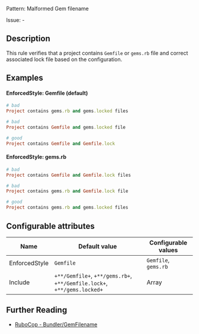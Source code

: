 Pattern: Malformed Gem filename

Issue: -

## Description

This rule verifies that a project contains `Gemfile` or `gems.rb` file and correct
associated lock file based on the configuration.

## Examples

#### EnforcedStyle: Gemfile (default)

```ruby
# bad
Project contains gems.rb and gems.locked files

# bad
Project contains Gemfile and gems.locked file

# good
Project contains Gemfile and Gemfile.lock
```

#### EnforcedStyle: gems.rb

```ruby
# bad
Project contains Gemfile and Gemfile.lock files

# bad
Project contains gems.rb and Gemfile.lock file

# good
Project contains gems.rb and gems.locked files
```

## Configurable attributes

Name | Default value | Configurable values
--- | --- | ---
EnforcedStyle | `Gemfile` | `Gemfile`, `gems.rb`
Include | `+**/Gemfile+`, `+**/gems.rb+`, `+**/Gemfile.lock+`, `+**/gems.locked+` | Array

## Further Reading

* [RuboCop - Bundler/GemFilename](https://docs.rubocop.org/rubocop/cops_bundler.html#bundlergemfilename)
